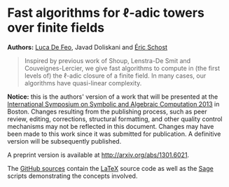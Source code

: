 Fast algorithms for ℓ-adic towers over finite fields
======

**Authors:** [Luca De Feo](http://defeo.github.io), Javad Doliskani and [Éric Schost](http://www.csd.uwo.ca/~eschost/)

>  Inspired by previous work of Shoup, Lenstra-De Smit and
>  Couveignes-Lercier, we give fast algorithms to compute in (the first
>  levels of) the &#8467;-adic closure of a finite field. In many cases,
>  our algorithms have quasi-linear complexity.

**Notice:** this is the authors' version of a work that will be presented at the [International Symposium on Symbolic and Algebraic Computation 2013](http://www.issac-conference.org/2013/) in Boston. Changes resulting from the publishing process, such as peer review, editing, corrections, structural formatting, and other quality control mechanisms may not be reflected in this document. Changes may have been made to this work since it was submitted for publication. A definitive version will be subsequently published.

A preprint version is available at <http://arxiv.org/abs/1301.6021>.

The [GitHub sources](http://github.com/defeo/towers) contain the [LaTeX](http://www.latex-project.org/) source code as well as the [Sage](http://www.sagemath.org/) scripts demonstrating the concepts involved.
